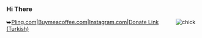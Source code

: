 ### Hi There
<img src="https://github.com/m3tozz/m3tozz/assets/79897762/360622fa-fe21-4987-b914-7810cb9f17b7" alt="chick" hspace="10"  align="right" />⮩<a href="https://www.pling.com/u/m3tozz/products">Pling.com</a>|<a href="https://www.buymeacoffee.com/m3tozz/">Buymeacoffee.com</a>|<a href="https://www.instagram.com/metinzuhree/">Instagram.com</a>|<a href="https://kreosus.com/m3tozzch4rm">Donate Link (Turkish)
